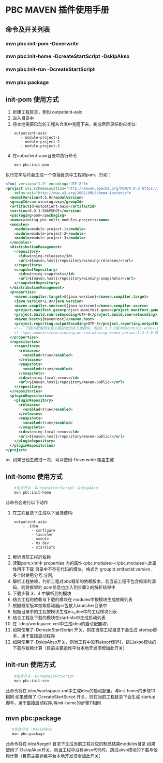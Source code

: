 # PBC MAVEN 插件使用手册
## 命令及开关列表
### mvn pbc:init-pom -Doverwrite
### mvn pbc:init-home -DcreateStartScript -DskipAkso
### mvn pbc:init-run -DcreateStartScript
### mvn pbc:package 

## init-pom 使用方式
1.  新建工程目录，例如 outpatient-aaio
2. 进入目录中
3. 将本地需要启动的工程从仓库中克隆下来，完成后目录结构应类似:
```
    outpatient-aaio
       - module-project-1
       - module-project-2
       - module-project-3
```
4. 在outpatient-aaio目录中执行命令
``` bash
    mvn pbc:init-pom
```
执行完毕后将会生成一个包括目录中工程的pom，形如：
``` xml
<?xml version="1.0" encoding="UTF-8"?>
<project xsi:schemaLocation="http://maven.apache.org/POM/4.0.0 https://maven.apache.org/xsd/maven-4.0.0.xsd" xmlns="http://maven.apache.org/POM/4.0.0"
    xmlns:xsi="http://www.w3.org/2001/XMLSchema-instance">
  <modelVersion>4.0.0</modelVersion>
  <groupId>com.winning.wxp</groupId>
  <artifactId>outpatient-aaio</artifactId>
  <version>0.0.1-SNAPSHOT</version>
  <packaging>pom</packaging>
  <name>winning-pbc-multi-modules-project</name>
  <modules>
    <module>module-project-1</module>
    <module>module-project-2</module>
    <module>module-project-3</module>
  </modules>
  <distributionManagement>
    <repository>
      <id>winning-releases</id>
      <url>${maven.host}/repository/winning-releases/</url>
    </repository>
    <snapshotRepository>
      <id>winning-snapshots</id>
      <url>${maven.host}/repository/winning-snapshots/</url>
    </snapshotRepository>
  </distributionManagement>
  <properties>
    <maven.compiler.target>${java.version}</maven.compiler.target>
    <java.version>1.8</java.version>
    <maven.compiler.source>${java.version}</maven.compiler.source>
    <project.manifest.gene>project.manifest.gene</project.manifest.gene>
    <project.build.sourceEncoding>UTF-8</project.build.sourceEncoding>
    <maven.host>${mavenHost}</maven.host>
    <project.reporting.outputEncoding>UTF-8</project.reporting.outputEncoding>
    <!-- 下面的配置用来定义要启动的非工程模块，例如1.3.1.0版本的winning-winex-person模块。如果有多个可以用分号分割，不可换行。 -->
    <!--<pbc.modules>com.winning.person:winning-winex-person:1.3.1.0-SNAPSHOT;</pbc.modules>-->
  </properties>
  <repositories>
    <repository>
      <releases>
        <enabled>true</enabled>
      </releases>
      <snapshots>
        <enabled>true</enabled>
      </snapshots>
      <id>winning-local-nexus</id>
      <url>${maven.host}/repository/maven-public/</url>
    </repository>
  </repositories>
  <pluginRepositories>
    <pluginRepository>
      <releases>
        <enabled>true</enabled>
      </releases>
      <snapshots>
        <enabled>true</enabled>
      </snapshots>
      <id>winning-local-nexus</id>
      <url>${maven.host}/repository/maven-public/</url>
    </pluginRepository>
  </pluginRepositories>
</project>
```
ps. 如果已经生成过一次，可以使用-Doverwrite 覆盖生成
## init-home 使用方式

```bash
    #包含开关 -DcreateStartScript -DskipAkso
    mvn pbc:init-home
```
此命令会进行以下动作
1. 在工程目录下生成以下目录结构:

```
    outpatient-aaio
        - .idea
            - configure
            - launcher
            - module
            - ms_dev
            - startinfo
```
2. 解析当前工程的依赖
3. 读取pom.xml中 properties 内的属性<span><pbc.modules></pbc.modules></span>,此属性用于下载
   目录中不存在代码的模块，格式为 groupId:artifactId:version , 多个时使用分号<span>;</span>分割;
4. 解析工程依赖，判断工程对pbc框架的依赖版本，若当前工程不包含框架的源码，则将框架的 pom信息也加入到步骤3
   的解析结果中
5. 下载步骤 3、4 中解析到的模块
6. 结合工程的依赖与下载的模块在 modules中按模块生成依赖列表
7. 根据框架版本拉取启动器jar包放入launcher目录中
8. 根据目录中的工程按模块生成ms_dev中的工程模块列表
9. 结合工程及下载的模块在startinfo中生成启动列表
10. 在 .idea/workspace.xml中生成idea的启动配置项\
11. 如果使用了-DcreateStartScript 开关，则在当前工程目录下会生成 startup脚本，用于直接启动程序
12. 如果使用了-DskipAkso开关，则当工程中没有akso代码时，跳过akso模块的下载与依赖计算（目前主要运维平台本地开发须增加此开关）

## init-run 使用方式

```bash
    #包含开关 -DcreateStartScript
    mvn pbc:init-run
```
此命令将在.idea/workspace.xml中生成idea的启动配置，与init-home的步骤10 相同
如果使用了-DcreateStartScript 开关，则在当前工程目录下会生成 startup脚本，用于直接启动程序,与init-home的步骤11相同

## mvn pbc:package
```bash
   #包含开关 -DskipAkso
   mvn pbc:package
```
此命令将在.idea/target/ 目录下生成当前工程对应的制品结果modules目录
如果使用了-DskipAkso开关，则当工程中没有akso代码时，跳过akso模块的下载与依赖计算（目前主要运维平台本地开发须增加此开关）
